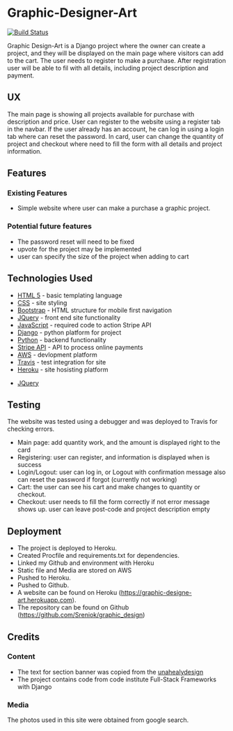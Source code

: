 

# Graphic-Designer-Art
[![Build Status](https://www.travis-ci.org/Sreniok/graphic_design.svg?branch=master)](https://www.travis-ci.org/Sreniok/graphic_design)

Graphic Design-Art is a Django project where the owner can create a project, and they will be displayed on the main page where visitors can add to the cart. The user needs to register to make a purchase. After registration user will be able to fil with all details, including project description and payment.

## UX
 
The main page is showing all projects available for purchase with description and price. User can register to the website using a register tab in the navbar. If the user already has an account, he can log in using a login tab where can reset the password. In card, user can change the quantity of project and checkout where need to fill the form with all details and project information.

## Features

### Existing Features
- Simple website where user can make a purchase a graphic project.

### Potential future features
- The password reset will need to be fixed 
- upvote for the project  may be implemented 
- user can specify the size of the project when adding to cart 

## Technologies Used

* [HTML 5](https://html.spec.whatwg.org/) - basic templating language
* [CSS](https://developer.mozilla.org/en-US/docs/Web/CSS/Reference) - site styling
* [Bootstrap](https://getbootstrap.com/) - HTML structure for mobile first navigation
* [JQuery](https://code.jquery.com/) - front end site functionality
* [JavaScript](https://www.keycdn.com/support/javascript-cdn-resources) - required code to action Stripe API
* [Django](https://www.djangoproject.com/) - python platform for project
* [Python](https://www.python.org/) - backend functionality
* [Stripe API](https://stripe.com/en-se) - API to process online payments
* [AWS](https://aws.amazon.com/) - devlopment platform 
* [Travis](https://travis-ci.org/) - test integration for site
* [Heroku](https://dashboard.heroku.com/) - site hosisting platform
- [JQuery](https://jquery.com)


## Testing
The website was tested using a debugger and was deployed to Travis for checking errors.

- Main page: add quantity work, and the amount is displayed right to the card 
- Registering: user can register, and information is displayed when is success
- Login/Logout: user can log in, or Logout with confirmation message also can reset the password if forgot (currently not working)
- Cart: the user can see his cart and make changes to quantity or checkout.
- Checkout: user needs to fill the form correctly if not error message shows up. user can leave post-code and project description empty

## Deployment
- The project is deployed to Heroku.
- Created Procfile and requirements.txt for dependencies.
- Linked my Github and environment with Heroku
- Static file and Media are stored on AWS
- Pushed to Heroku.
- Pushed to Github.
- A website can be found on Heroku (https://graphic-designe-art.herokuapp.com).
- The repository can be found on Github (https://github.com/Sreniok/graphic_design)


## Credits

### Content
- The text for section banner was copied from the [unahealydesign](https://www.unahealydesign.com)
- The project contains code from code institute Full-Stack Frameworks with Django

### Media
 The photos used in this site were obtained from google search.

